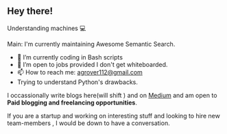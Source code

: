 
<!--
**Agrover112/Agrover112** is a ✨ _special_ ✨ repository because its `README.md` (this file) appears on your GitHub profile.
Here are some ideas to get you started:

- 🔭 I’m currently working on ...
- 🌱 I’m currently learning ...
- 👯 I’m looking to collaborate on ...
- 🤔 I’m looking for help with ...
- 💬 Ask me about ...
- 📫 How to reach me: ...
- 😄 Pronouns: ...
- ⚡ Fun fact: ...
-->
## Hey there!
Understanding machines 💻



Main: I'm currently maintaining Awesome Semantic Search.


- 🌱 I’m currently coding in Bash scripts 
- 👯 I’m open to jobs provided I don't get whiteboarded.
-  📫 How to reach me:  agrover112@gmail.com
-  Trying to understand Python's drawbacks.

I occassionally write blogs here(will shift ) and on [Medium](https://medium.com/@agrover112) and am open to  **Paid blogging and freelancing opportunities**.

If you are a startup and working on interesting stuff and looking to hire new team-members , I would be down to have a conversation.
